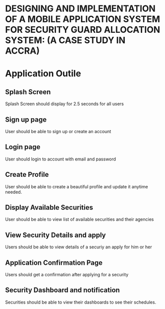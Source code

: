 # DESIGNING AND IMPLEMENTATION OF A MOBILE APPLICATION SYSTEM FOR SECURITY GUARD ALLOCATION SYSTEM: (A CASE STUDY IN ACCRA)
# Application Outile
  ## Splash Screen
  Splash Screen should display for 2.5 seconds for all users
  ## Sign up page
  User should be able to sign up or create an account
  ## Login page
  User should login to account with email and password
  ## Create Profile
  User should be able to create a beautiful profile and update it anytime needed.
  ## Display Available Securities
  User should be able to view list of available securities and their agencies
  ## View Security Details and apply
  Users should be able to view details of a securiy an apply for him or her
  ## Application Confirmation Page
  Users should get a confirmation after applying for a security
  ## Security Dashboard and notification
  Securities should be able to view their dashboards to see their schedules.
